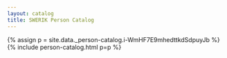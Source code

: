 ```yaml
---
layout: catalog
title: SWERIK Person Catalog
---
```

{% assign p = site.data._person-catalog.i-WmHF7E9mhedttkdSdpuyJb %}
{% include person-catalog.html p=p %}

